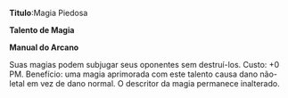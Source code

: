 **Titulo**:Magia Piedosa

**Talento de Magia**

**Manual do Arcano**

 Suas magias podem subjugar seus oponentes sem destruí-los. Custo: +0 PM. Benefício: uma magia aprimorada com este talento causa dano não-letal em vez de dano normal. O descritor da magia permanece inalterado.